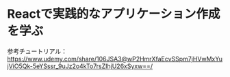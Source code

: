 # Reactで実践的なアプリケーション作成を学ぶ

参考チュートリアル：https://www.udemy.com/share/106JSA3@wP2HmrXfaEcvSSpm7jHVwMxYujViO5Qk-5eYSssr_9uJz2o4kTo7rsZIhjU26xSyxw==/
